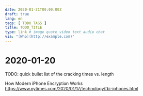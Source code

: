 ```yaml
---
date: 2020-01-21T00:00:00Z
draft: true
lang: en
tags: [ TODO_TAGS ]
title: TODO_TITLE
type: link # image quote video text audio chat
via: "[Who](http://example.com)"
---
```



# 2020-01-20

TODO: quick bullet list of the cracking times vs. length

How Modern iPhone Encryption Works https://www.nytimes.com/2020/01/17/technology/fbi-iphones.html 
